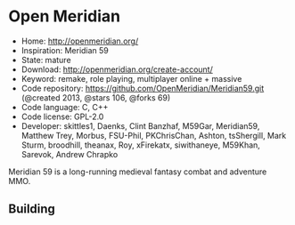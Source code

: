 # Open Meridian

- Home: http://openmeridian.org/
- Inspiration: Meridian 59
- State: mature
- Download: http://openmeridian.org/create-account/
- Keyword: remake, role playing, multiplayer online + massive
- Code repository: https://github.com/OpenMeridian/Meridian59.git (@created 2013, @stars 106, @forks 69)
- Code language: C, C++
- Code license: GPL-2.0
- Developer: skittles1, Daenks, Clint Banzhaf, M59Gar, Meridian59, Matthew Trey, Morbus, FSU-Phil, PKChrisChan, Ashton, tsShergill, Mark Sturm, broodhill, theanax, Roy, xFirekatx, siwithaneye, M59Khan, Sarevok, Andrew Chrapko

Meridian 59 is a long-running medieval fantasy combat and adventure MMO.

## Building


